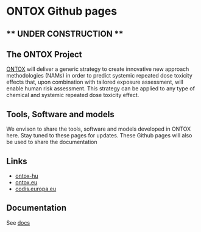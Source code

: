 ONTOX Github pages
================

## \*\* UNDER CONSTRUCTION \*\*

## The ONTOX Project

[ONTOX](ONTOX%20will%20deliver%20a%20generic%20strategy%20to%20create%20innovative%20new%20approach%20methodologies%20(NAMs)%20in%20order%20to%20predict%20systemic%20repeated%20dose%20toxicity%20effects%20that,%20upon%20combination%20with%20tailored%20exposure%20assessment,%20will%20enable%20human%20risk%20assessment.%20This%20strategy%20can%20be%20applied%20to%20any%20type%20of%20chemical%20and%20systemic%20repeated%20dose%20toxicity%20effect.)
will deliver a generic strategy to create innovative new approach
methodologies (NAMs) in order to predict systemic repeated dose toxicity
effects that, upon combination with tailored exposure assessment, will
enable human risk assessment. This strategy can be applied to any type
of chemical and systemic repeated dose toxicity effect.

## Tools, Software and models

We envison to share the tools, software and models developed in ONTOX
here. Stay tuned to these pages for updates. These Github pages will
also be used to share the documentation

## Links

-   [ontox-hu](https://github.com/ontox-hu)
-   [ontox.eu](https://ontox-project.eu/)
-   [codis.europa.eu](https://cordis.europa.eu/project/id/963845)

## Documentation

See [docs](/docs/docs.html)
